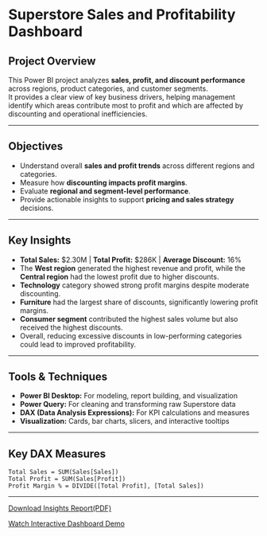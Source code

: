 #  Superstore Sales and Profitability Dashboard

##  Project Overview
This Power BI project analyzes **sales, profit, and discount performance** across regions, product categories, and customer segments.  
It provides a clear view of key business drivers, helping management identify which areas contribute most to profit and which are affected by discounting and operational inefficiencies.

---

##  Objectives
- Understand overall **sales and profit trends** across different regions and categories.  
- Measure how **discounting impacts profit margins**.  
- Evaluate **regional and segment-level performance**.  
- Provide actionable insights to support **pricing and sales strategy** decisions.  

---

##  Key Insights
- **Total Sales:** $2.30M | **Total Profit:** $286K | **Average Discount:** 16%  
- The **West region** generated the highest revenue and profit, while the **Central region** had the lowest profit due to higher discounts.  
- **Technology** category showed strong profit margins despite moderate discounting.  
- **Furniture** had the largest share of discounts, significantly lowering profit margins.  
- **Consumer segment** contributed the highest sales volume but also received the highest discounts.  
- Overall, reducing excessive discounts in low-performing categories could lead to improved profitability.  

---

##  Tools & Techniques
- **Power BI Desktop:** For modeling, report building, and visualization  
- **Power Query:** For cleaning and transforming raw Superstore data  
- **DAX (Data Analysis Expressions):** For KPI calculations and measures  
- **Visualization:** Cards, bar charts, slicers, and interactive tooltips  

---

##  Key DAX Measures
```DAX
Total Sales = SUM(Sales[Sales])
Total Profit = SUM(Sales[Profit])
Profit Margin % = DIVIDE([Total Profit], [Total Sales])
```

---

[Download Insights Report(PDF)](Superstore_Insights_Report.pdf)

[Watch Interactive Dashboard Demo](Superstore_Interactive_Dashboard)


